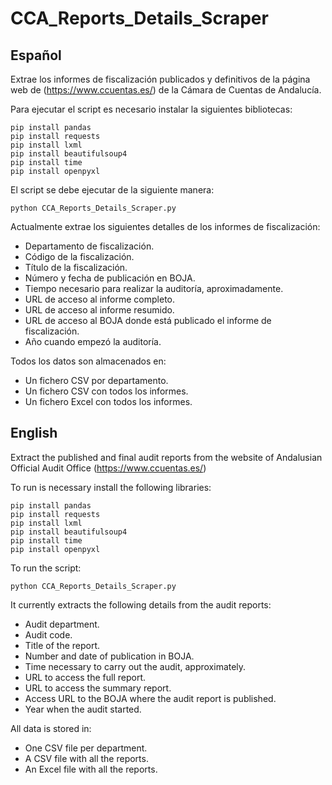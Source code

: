 # CCA_Reports_Details_Scraper
## Español

Extrae los informes de fiscalización publicados y definitivos de la página web de (https://www.ccuentas.es/) de la Cámara de Cuentas de Andalucía.

Para ejecutar el script es necesario instalar la siguientes bibliotecas:
```
pip install pandas
pip install requests
pip install lxml
pip install beautifulsoup4
pip install time
pip install openpyxl
```

El script se debe ejecutar de la siguiente manera:
```
python CCA_Reports_Details_Scraper.py
```

Actualmente extrae los siguientes detalles de los informes de fiscalización:
- Departamento de fiscalización.
- Código de la fiscalización.
- Título de la fiscalización.
- Número y fecha de publicación en BOJA.
- Tiempo necesario para realizar la auditoría, aproximadamente.
- URL de acceso al informe completo.
- URL de acceso al informe resumido.
- URL de acceso al BOJA donde está publicado el informe de fiscalización.
- Año cuando empezó la auditoría.
 
Todos los datos son almacenados en:
- Un fichero CSV por departamento.
- Un fichero CSV con todos los informes.
- Un fichero Excel con todos los informes.

## English

Extract the published and final audit reports from the website of Andalusian Official Audit Office (https://www.ccuentas.es/) 

To run is necessary install the following libraries:
```
pip install pandas
pip install requests
pip install lxml
pip install beautifulsoup4
pip install time
pip install openpyxl
```

To run the script:
```
python CCA_Reports_Details_Scraper.py
```

It currently extracts the following details from the audit reports:
- Audit department.
- Audit code.
- Title of the report.
- Number and date of publication in BOJA.
- Time necessary to carry out the audit, approximately.
- URL to access the full report.
- URL to access the summary report.
- Access URL to the BOJA where the audit report is published.
- Year when the audit started.

All data is stored in:
- One CSV file per department.
- A CSV file with all the reports.
- An Excel file with all the reports.
